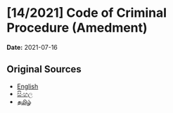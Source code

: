 # [14/2021] Code of Criminal Procedure (Amedment)

**Date:** 2021-07-16

## Original Sources

- [English](https://documents.gov.lk/view/acts/2021/7/14-2021_E.pdf)
- [සිංහල](https://documents.gov.lk/view/acts/2021/7/14-2021_S.pdf)
- [தமிழ்](https://documents.gov.lk/view/acts/2021/7/14-2021_T.pdf)
